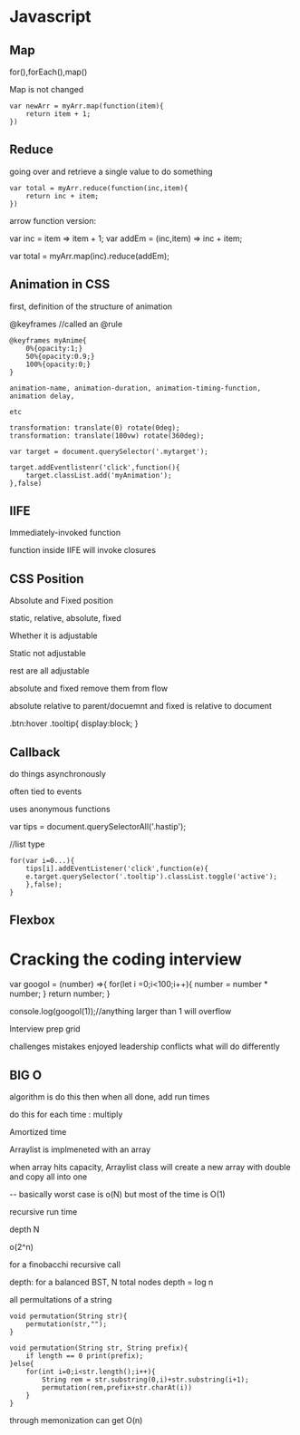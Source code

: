 # Javascript 

## Map 

for(),forEach(),map()

Map is not changed
```
var newArr = myArr.map(function(item){
    return item + 1;
})
```

## Reduce

going over and retrieve a single value to do something

```
var total = myArr.reduce(function(inc,item){
    return inc + item;
})
```

arrow function version:

var inc = item => item + 1;
var addEm = (inc,item) => inc + item;

var total = myArr.map(inc).reduce(addEm);

## Animation in CSS

first, definition of the structure of animation 

@keyframes //called an @rule
```
@keyframes myAnime{
    0%{opacity:1;}
    50%{opacity:0.9;}
    100%{opacity:0;}
}
```
```
animation-name, animation-duration, animation-timing-function, animation delay,

etc 

transformation: translate(0) rotate(0deg);
transformation: translate(100vw) rotate(360deg);

```

```
var target = document.querySelector('.mytarget');

target.addEventlistenr('click',function(){
    target.classList.add('myAnimation');
},false)
```


## IIFE

Immediately-invoked function 

function inside IIFE will invoke closures 



## CSS Position 

Absolute and Fixed position 

static, relative, absolute, fixed

Whether it is adjustable 

Static not adjustable 

rest are all adjustable 

absolute and fixed remove them from flow

absolute relative to parent/docuemnt and fixed is relative to document 

.btn:hover .tooltip{
    display:block;
}

## Callback 

do things asynchronously 

often tied to events 

uses anonymous functions 

var tips = document.querySelectorAll('.hastip');

//list type 
```
for(var i=0...){
    tips[i].addEventListener('click',function(e){
    e.target.querySelector('.tooltip').classList.toggle('active');    
    },false);
}
```

## Flexbox 


# Cracking the coding interview

var googol = (number) =>{
    for(let i =0;i<100;i++){
        number = number * number;
    }
    return number;
}

console.log(googol(1));//anything larger than 1 will overflow


Interview prep grid

challenges
mistakes
enjoyed
leadership
conflicts
what will do differently

## BIG O

algorithm is do this then when all done, add run times

do this for each time : multiply 

Amortized time

Arraylist is implmeneted with an array

when array hits capacity, Arraylist class will create a new array with double and copy all into one

-- basically worst case is o(N) but most of the time is O(1)

recursive run time

depth N 

o(2^n)

for a finobacchi recursive call

depth: for a balanced BST, N total nodes depth = log n

all permultations of a string 

```
void permutation(String str){
    permutation(str,"");
}

void permutation(String str, String prefix){
    if length == 0 print(prefix);
}else{
    for(int i=0;i<str.length();i++){
        String rem = str.substring(0,i)+str.substring(i+1);
        permutation(rem,prefix+str.charAt(i))
    }
}
```

through memonization can get O(n)

